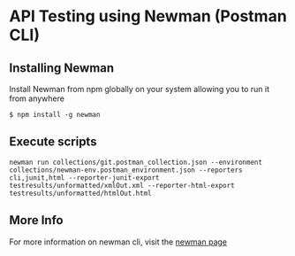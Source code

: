 # API Testing using Newman (Postman CLI)

## Installing Newman
Install Newman from npm globally on your system allowing you to run it from anywhere
```
$ npm install -g newman
```

## Execute scripts
```
newman run collections/git.postman_collection.json --environment collections/newman-env.postman_environment.json --reporters cli,junit,html --reporter-junit-export testresults/unformatted/xmlOut.xml --reporter-html-export testresults/unformatted/htmlOut.html
```

## More Info
For more information on newman cli, visit the [newman page](https://www.getpostman.com/docs/postman/collection_runs/command_line_integration_with_newman)
